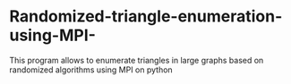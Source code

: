 # Randomized-triangle-enumeration-using-MPI-
This program allows to enumerate triangles in large graphs based on randomized algorithms using MPI on python
